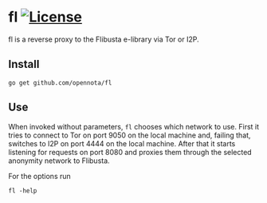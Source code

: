 fl [![License](http://img.shields.io/:license-gpl3-blue.svg)](http://www.gnu.org/licenses/gpl-3.0.html)
==

fl is a reverse proxy to the Flibusta e-library via Tor or I2P.

## Install

    go get github.com/opennota/fl

## Use

When invoked without parameters, `fl` chooses which network to use. First it tries to connect to Tor on port 9050 on the local machine and, failing that, switches to I2P on port 4444 on the local machine. After that it starts listening for requests on port 8080 and proxies them through the selected anonymity network to Flibusta.

For the options run

    fl -help
